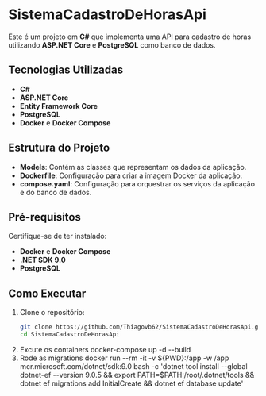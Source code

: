 ﻿# SistemaCadastroDeHorasApi

Este é um projeto em **C#** que implementa uma API para cadastro de horas utilizando **ASP.NET Core** e **PostgreSQL** como banco de dados.

## Tecnologias Utilizadas

- **C#**
- **ASP.NET Core**
- **Entity Framework Core**
- **PostgreSQL**
- **Docker** e **Docker Compose**

## Estrutura do Projeto

- **Models**: Contém as classes que representam os dados da aplicação.
- **Dockerfile**: Configuração para criar a imagem Docker da aplicação.
- **compose.yaml**: Configuração para orquestrar os serviços da aplicação e do banco de dados.

## Pré-requisitos

Certifique-se de ter instalado:

- **Docker** e **Docker Compose**
- **.NET SDK 9.0**
- **PostgreSQL**

## Como Executar

1. Clone o repositório:
   ```bash
   git clone https://github.com/Thiagovb62/SistemaCadastroDeHorasApi.git
   cd SistemaCadastroDeHorasApi
2. Excute os containers
   docker-compose up -d --build
3. Rode as migrations
   docker run --rm -it -v ${PWD}:/app -w /app mcr.microsoft.com/dotnet/sdk:9.0 bash -c 'dotnet tool install --global dotnet-ef --version 9.0.5 && export PATH=$PATH:/root/.dotnet/tools && dotnet ef migrations add InitialCreate && dotnet ef database update'